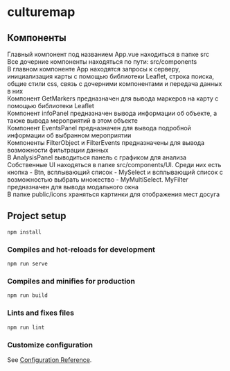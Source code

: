 # culturemap

## Компоненты
Главный компонент под названием App.vue находиться в папке src\
Все дочерние компоненты находяться по пути: src/components\
В главном компоненте App находятся запросы к серверу, инициализация карты с помощью библиотеки Leaflet, строка поиска, общие стили css, связь с дочерними компонентами и передача данных в них\
Компонент GetMarkers предназначен для вывода маркеров на карту с помощью библиотеки Leaflet\
Компонент infoPanel предназначен вывода информации об объекте, а также вывода мероприятий в этом объекте\
Компонент EventsPanel предназначен для вывода подробной информации об выбранном мероприятии\
Компоненты FilterObject и FilterEvents предназначены для вывода возможности фильтрации данных\
В AnalysisPanel выводиться панель с графиком для анализа\
Собственные UI находяться в папке src/components/UI. Среди них есть кнопка - Btn, всплывающий список - MySelect и всплывающий список с возможностью выбрать множество - MyMultiSelect. MyFilter предназначен для вывода модального окна\
В папке public/icons храняться картинки для отображения мест досуга



## Project setup
```
npm install
```

### Compiles and hot-reloads for development
```
npm run serve
```

### Compiles and minifies for production
```
npm run build
```

### Lints and fixes files
```
npm run lint
```

### Customize configuration
See [Configuration Reference](https://cli.vuejs.org/config/).
